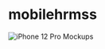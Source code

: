# mobilehrmss


![iPhone 12 Pro Mockups](https://github.com/loye22/HRMSmobileApp/assets/65570842/def3e7c8-cc7e-4be9-ae8e-509d6b3a2c72)
